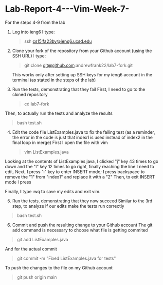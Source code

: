 # Lab-Report-4---Vim-Week-7-
For the steps 4-9 from the lab

1) Log into ieng6
   I type:
   > ssh cs15lfa23bv@ieng6.ucsd.edu <enter>
  
2) Clone your fork of the repository from your Github account (using the SSH URL)
    I type:
   > git clone git@github.com:andrewfrank22/lab7-fork.git <enter>
   
   This works only after setting up SSH keys for my ieng6 account in the terminal (as stated in the steps of the lab)
   
3) Run the tests, demonstrating that they fail
   First, I need to go to the cloned repository
   
   > cd lab7-fork <enter>

  Then, to actually run the tests and analyze the results
  > bash test.sh <enter>
   
4) Edit the code file ListExamples.java to fix the failing test (as a reminder, the error in the code is just that index1 is used instead of index2 in the final loop in merge)
   First I open the file with vim
   > vim ListExamples.java

  Looking at the contents of ListExamples.java, I clicked "j" key 43 times to go down and the "l" key 12 times to go right, finally reaching the line I need to edit.
  Next, I press "i" key to enter INSERT mode; I press backspace to remove the "1" from "index1" and replace it with a "2"
 Then, to exit INSERT mode I press

> <esc>
Finally, I type :wq to save my edits and exit vim. 

5) Run the tests, demonstrating that they now succeed
Similar to the 3rd step, to analyze if our edits make the tests run correctly
> bash test.sh <enter>

6) Commit and push the resulting change to your Github account
The git add command is necessary to choose what file is getting commited
> git add ListExamples.java <enter>

And for the actual commit
> git commit -m "Fixed ListExamples.java for tests" <enter>

To push the changes to the file on my Github account

> git push origin main <enter>
